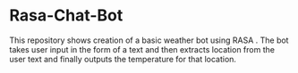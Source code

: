 # Rasa-Chat-Bot
This repository shows creation of a basic weather bot using RASA . The bot takes user input in the form of a text and then extracts location from the user text and finally outputs the temperature for that location.
